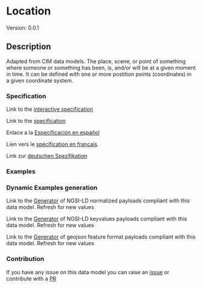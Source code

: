 # Location
Version: 0.0.1

## Description 

Adapted from CIM data models. The place, scene, or point of something where someone or something has been, is, and/or will be at a given moment in time. It can be defined with one or more postition points (coordinates) in a given coordinate system.
### Specification

Link to the [interactive specification](https://swagger.lab.fiware.org/?url=https://github.com/smart-data-models/dataModel.EnergyCIM/blob/master/Location/swagger.yaml)

Link to the [specification](https://github.com/smart-data-models/dataModel.EnergyCIM/blob/master/Location/doc/spec.md)

Enlace a la [Especificación en español](https://github.com/smart-data-models/dataModel.EnergyCIM/blob/master/Location/doc/spec_ES.md)

Lien vers le [spécification en français](https://github.com/smart-data-models/dataModel.EnergyCIM/blob/master/Location/doc/spec_FR.md)

Link zur [deutschen Spezifikation](https://github.com/smart-data-models/dataModel.EnergyCIM/blob/master/Location/doc/spec_DE.md)
### Examples
### Dynamic Examples generation

Link to the [Generator](https://smartdatamodels.org/extra/ngsi-ld_generator.php?schemaUrl=https://raw.githubusercontent.com/smart-data-models/dataModel.EnergyCIM/master/Location/schema.json&email=info@smartdatamodels.org) of NGSI-LD normalized payloads compliant with this data model. Refresh for new values

Link to the [Generator](https://smartdatamodels.org/extra/ngsi-ld_generator_keyvalues.php?schemaUrl=https://raw.githubusercontent.com/smart-data-models/dataModel.EnergyCIM/master/Location/schema.json&email=info@smartdatamodels.org) of NGSI-LD keyvalues payloads compliant with this data model. Refresh for new values

Link to the [Generator](https://smartdatamodels.org/extra/geojson_features_generator_v1.0.php?schemaUrl=https://raw.githubusercontent.com/smart-data-models/dataModel.EnergyCIM/master/Location/schema.json&email=info@smartdatamodels.org) of geojson feature format payloads compliant with this data model. Refresh for new values
### Contribution

 If you have any issue on this data model you can raise an [issue](https://github.com/smart-data-models/dataModel.EnergyCIM/issues)  or contribute with a [PR](https://github.com/smart-data-models/dataModel.EnergyCIM/pulls)